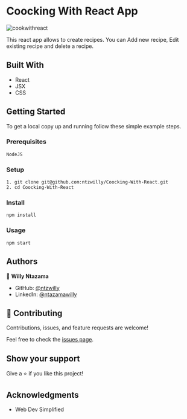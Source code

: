 # Coocking With React App


![cookwithreact](https://user-images.githubusercontent.com/9049260/139598903-7a235de0-2145-41fb-b18f-d776273a8727.png)

This react app allows to create recipes. You can Add new recipe, Edit existing recipe and delete a recipe.

## Built With

- React
- JSX
- CSS
## Getting Started

To get a local copy up and running follow these simple example steps.

### Prerequisites

    NodeJS

### Setup

    1. git clone git@github.com:ntzwilly/Coocking-With-React.git
    2. cd Coocking-With-React

### Install

    npm install

### Usage

    npm start

## Authors

👤 **Willy Ntazama**

- GitHub: [@ntzwilly](https://github.com/ntzwilly)
- LinkedIn: [@ntazamawilly](https://linkedin.com/in/ntazama-willy-b676b7aa)
## 🤝 Contributing

Contributions, issues, and feature requests are welcome!

Feel free to check the [issues page](../../issues/).

## Show your support

Give a ⭐️ if you like this project!

## Acknowledgments

- Web Dev Simplified
